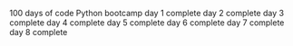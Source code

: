 100 days of code
Python bootcamp
day 1 complete
day 2 complete
day 3 complete
day 4 complete
day 5 complete
day 6 complete
day 7 complete
day 8 complete
